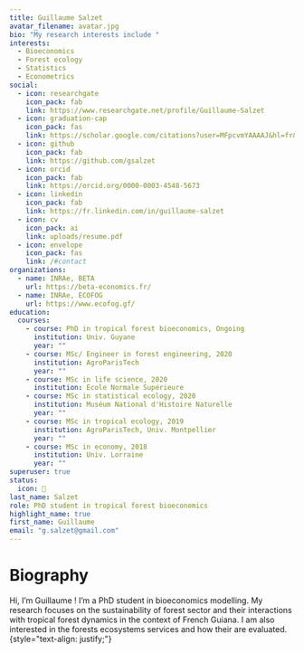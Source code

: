 ```yaml
---
title: Guillaume Salzet
avatar_filename: avatar.jpg
bio: "My research interests include "
interests:
  - Bioeconomics
  - Forest ecology
  - Statistics
  - Econometrics
social:
  - icon: researchgate
    icon_pack: fab
    link: https://www.researchgate.net/profile/Guillaume-Salzet
  - icon: graduation-cap
    icon_pack: fas
    link: https://scholar.google.com/citations?user=MFpcvmYAAAAJ&hl=fr&oi=ao
  - icon: github
    icon_pack: fab
    link: https://github.com/gsalzet
  - icon: orcid
    icon_pack: fab
    link: https://orcid.org/0000-0003-4548-5673
  - icon: linkedin
    icon_pack: fab
    link: https://fr.linkedin.com/in/guillaume-salzet
  - icon: cv
    icon_pack: ai
    link: uploads/resume.pdf
  - icon: envelope
    icon_pack: fas
    link: /#contact
organizations:
  - name: INRAe, BETA
    url: https://beta-economics.fr/
  - name: INRAe, ECOFOG
    url: https://www.ecofog.gf/
education:
  courses:
    - course: PhD in tropical forest bioeconomics, Ongoing
      institution: Univ. Guyane
      year: ""
    - course: MSc/ Engineer in forest engineering, 2020
      institution: AgroParisTech
      year: ""
    - course: MSc in life science, 2020
      institution: Ecole Normale Supérieure
    - course: MSc in statistical ecology, 2020
      institution: Muséum National d'Histoire Naturelle
      year: ""
    - course: MSc in tropical ecology, 2019
      institution: AgroParisTech, Univ. Montpellier
      year: ""
    - course: MSc in economy, 2018
      institution: Univ. Lorraine
      year: ""
superuser: true
status:
  icon: 🌳
last_name: Salzet
role: PhD student in tropical forest bioeconomics
highlight_name: true
first_name: Guillaume
email: "g.salzet@gmail.com"
---
```

# Biography
Hi, I’m Guillaume ! I’m a PhD student in bioeconomics modelling.
My research focuses on the sustainability of forest sector and their interactions with tropical forest dynamics in the context of French Guiana. I am also interested in the forests ecosystems services and how their are evaluated.
{style="text-align: justify;"}
